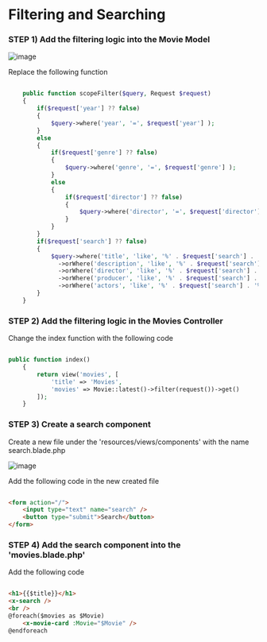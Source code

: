 # Filtering and Searching

### STEP 1) Add the filtering logic into the Movie Model

![image](https://user-images.githubusercontent.com/31894600/194688453-b378e79a-2192-452d-a2a5-ce8e697b4d1b.png)

Replace the following function

```php

    public function scopeFilter($query, Request $request)
    {
        if($request['year'] ?? false)
        {
            $query->where('year', '=', $request['year'] );
        }
        else 
        {
            if($request['genre'] ?? false)
            {
                $query->where('genre', '=', $request['genre'] );
            }
            else
            {
                if($request['director'] ?? false)
                {
                    $query->where('director', '=', $request['director'] );
                }
            }
        }
        if($request['search'] ?? false)
        {
            $query->where('title', 'like', '%' . $request['search'] . '%' )
              ->orWhere('description', 'like', '%' . $request['search'] . '%' )
              ->orWhere('director', 'like', '%' . $request['search'] . '%' )
              ->orWhere('producer', 'like', '%' . $request['search'] . '%' )
              ->orWhere('actors', 'like', '%' . $request['search'] . '%' );
        }
    }

```

### STEP 2) Add the filtering logic in the Movies Controller

Change the index function with the following code

```php

public function index()
    {
        return view('movies', [
            'title' => 'Movies',
            'movies' => Movie::latest()->filter(request())->get()
        ]);
    }

```

### STEP 3) Create a search component

Create a new file under the 'resources/views/components' with the name search.blade.php

![image](https://user-images.githubusercontent.com/31894600/194688924-cbd2331c-9add-4aea-81d3-a3d8bf8bb3ef.png)

Add the following code in the new created file

```html

<form action="/">
    <input type="text" name="search" />
    <button type="submit">Search</button>
</form>

```

### STEP 4) Add the search component into the 'movies.blade.php'

Add the following code

```html

<h1>{{$title}}</h1>
<x-search />
<br />
@foreach($movies as $Movie)
    <x-movie-card :Movie="$Movie" />
@endforeach

```
